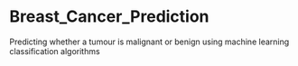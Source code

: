 # Breast_Cancer_Prediction
Predicting whether a tumour is malignant or benign using machine learning classification algorithms
